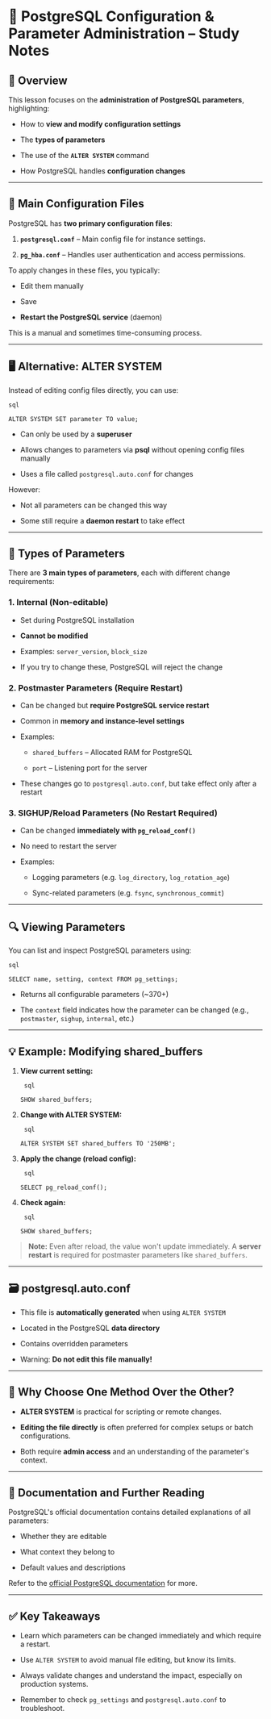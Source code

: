 # 📘 **PostgreSQL Configuration & Parameter Administration – Study Notes**

## 🧠 **Overview**

This lesson focuses on the **administration of PostgreSQL parameters**, highlighting:

- How to **view and modify configuration settings**
    
- The **types of parameters**
    
- The use of the **`ALTER SYSTEM`** command
    
- How PostgreSQL handles **configuration changes**
    

---

## 🔧 **Main Configuration Files**

PostgreSQL has **two primary configuration files**:

1. **`postgresql.conf`** – Main config file for instance settings.
    
2. **`pg_hba.conf`** – Handles user authentication and access permissions.
    

To apply changes in these files, you typically:

- Edit them manually
    
- Save
    
- **Restart the PostgreSQL service** (daemon)
    

This is a manual and sometimes time-consuming process.

---

## 🖥️ **Alternative: ALTER SYSTEM**

Instead of editing config files directly, you can use:

	sql

`ALTER SYSTEM SET parameter TO value;`

- Can only be used by a **superuser**
    
- Allows changes to parameters via **psql** without opening config files manually
    
- Uses a file called `postgresql.auto.conf` for changes
    

However:

- Not all parameters can be changed this way
    
- Some still require a **daemon restart** to take effect
    

---

## 🔄 **Types of Parameters**

There are **3 main types of parameters**, each with different change requirements:

### 1. **Internal (Non-editable)**

- Set during PostgreSQL installation
    
- **Cannot be modified**
    
- Examples: `server_version`, `block_size`
    
- If you try to change these, PostgreSQL will reject the change
    

### 2. **Postmaster Parameters (Require Restart)**

- Can be changed but **require PostgreSQL service restart**
    
- Common in **memory and instance-level settings**
    
- Examples:
    
    - `shared_buffers` – Allocated RAM for PostgreSQL
        
    - `port` – Listening port for the server
        
- These changes go to `postgresql.auto.conf`, but take effect only after a restart
    

### 3. **SIGHUP/Reload Parameters (No Restart Required)**

- Can be changed **immediately with `pg_reload_conf()`**
    
- No need to restart the server
    
- Examples:
    
    - Logging parameters (e.g. `log_directory`, `log_rotation_age`)
        
    - Sync-related parameters (e.g. `fsync`, `synchronous_commit`)
        

---

## 🔍 **Viewing Parameters**

You can list and inspect PostgreSQL parameters using:

	sql

`SELECT name, setting, context FROM pg_settings;`

- Returns all configurable parameters (~370+)
    
- The `context` field indicates how the parameter can be changed (e.g., `postmaster`, `sighup`, `internal`, etc.)
    

---

## 💡 **Example: Modifying shared_buffers**

1. **View current setting:**
    
		sql
    
    `SHOW shared_buffers;`
    
2. **Change with ALTER SYSTEM:**
    
		sql
    
    `ALTER SYSTEM SET shared_buffers TO '250MB';`
    
3. **Apply the change (reload config):**
    
		sql
		
    `SELECT pg_reload_conf();`
    
4. **Check again:**
    
		sql
	
    `SHOW shared_buffers;`
    

> **Note:** Even after reload, the value won't update immediately. A **server restart** is required for postmaster parameters like `shared_buffers`.

---

## 🗃️ **postgresql.auto.conf**

- This file is **automatically generated** when using `ALTER SYSTEM`
    
- Located in the PostgreSQL **data directory**
    
- Contains overridden parameters
    
- Warning: **Do not edit this file manually!**
    

---

## 🔎 **Why Choose One Method Over the Other?**

- **ALTER SYSTEM** is practical for scripting or remote changes.
    
- **Editing the file directly** is often preferred for complex setups or batch configurations.
    
- Both require **admin access** and an understanding of the parameter's context.
    

---

## 📑 **Documentation and Further Reading**

PostgreSQL's official documentation contains detailed explanations of all parameters:

- Whether they are editable
    
- What context they belong to
    
- Default values and descriptions
    

Refer to the [official PostgreSQL documentation](https://www.postgresql.org/docs/current/runtime-config.html) for more.

---

## ✅ **Key Takeaways**

- Learn which parameters can be changed immediately and which require a restart.
    
- Use `ALTER SYSTEM` to avoid manual file editing, but know its limits.
    
- Always validate changes and understand the impact, especially on production systems.
    
- Remember to check `pg_settings` and `postgresql.auto.conf` to troubleshoot.